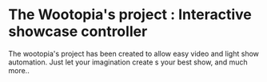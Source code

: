 # The Wootopia's project : Interactive showcase controller
The wootopia's project has been created to allow easy video and light show automation. Just let your imagination create s your best show, and much more..

